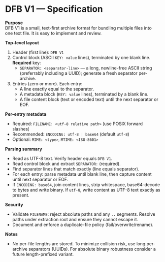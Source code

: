 # DFB V1 — Specification

**Purpose**  
DFB V1 is a small, text-first archive format for bundling multiple files into one text file. It is easy to implement and review.

**Top-level layout**
1. Header (first line): `DFB V1`
2. Control block (ASCII `KEY: value` lines), terminated by one blank line. **Required** key:
   - `SEPARATOR: <separator-line>` — a long, newline-free ASCII string (preferrably including a UUID); generate a fresh separator per-archive.
3. Entries (zero or more). Each entry:
   - A line exactly equal to the separator.
   - A metadata block (`KEY: value` lines), terminated by a blank line.
   - A file content block (text or encoded text) until the next separator or EOF.

**Per-entry metadata**
- Required: `FILENAME: <utf-8 relative path>` (use POSIX forward slashes)
- Recommended: `ENCODING: utf-8 | base64` (default `utf-8`)
- Optional: `MIME: <type>`, `MTIME: <ISO-8601>`

**Parsing summary**
- Read as UTF-8 text. Verify header equals `DFB V1`.
- Read control block and extract `SEPARATOR:` (required).
- Find separator lines that match exactly (line equals separator).
- For each entry: parse metadata until blank line, then capture content until next separator or EOF.
- If `ENCODING: base64`, join content lines, strip whitespace, base64-decode to bytes and write binary. If `utf-8`, write content as UTF-8 text exactly as present.

**Security**
- Validate `FILENAME`: reject absolute paths and any `..` segments. Resolve paths under extraction root and ensure they cannot escape it.
- Document and enforce a duplicate-file policy (fail/overwrite/rename).

**Notes**
- No per-file lengths are stored. To minimize collision risk, use long per-archive separators (UUIDs). For absolute binary robustness consider a future length-prefixed variant.
